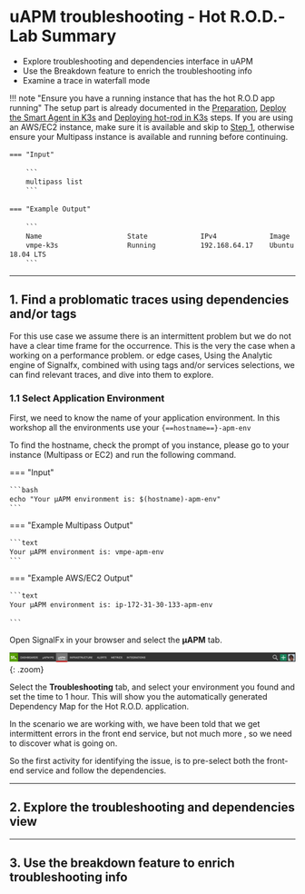 # uAPM troubleshooting - Hot R.O.D.- Lab Summary

* Explore troubleshooting and dependencies interface in uAPM
* Use the Breakdown feature to enrich the troubleshooting info
* Examine a trace in waterfall mode

!!! note "Ensure you have a running instance that has the hot R.O.D app running"
    The setup part is already documented in the [Preparation](../../smartagent/prep/), [Deploy the Smart Agent in K3s](../../smartagent/k3s/) and [Deploying hot-rod in K3s](../../apm/hotrod/) steps. If you are using an AWS/EC2 instance, make sure it is available and skip to [Step 1](../../apm/hotrod/#1-find-a-specific-trace-using-time-slots-andor-tags), otherwise ensure your Multipass instance is available and running before continuing.

    === "Input"

        ```
        multipass list
        ```

    === "Example Output"

        ```
        Name                     State             IPv4             Image
        vmpe-k3s                 Running           192.168.64.17    Ubuntu 18.04 LTS
        ```

---

## 1. Find a problomatic traces using dependencies and/or tags

For this use case we assume there is an intermittent problem but we do not have a clear time frame for the occurrence. This is the very the case when a working on a performance problem. or edge cases,
Using the Analytic engine of Signalfx, combined with using tags and/or services selections, we can find relevant traces, and dive into them to explore.

### 1.1 Select Application Environment

First, we need to know the name of your application environment.
In this workshop all the environments use your `{==hostname==}-apm-env`

To find the hostname, check the prompt of you instance, please go to your
instance (Multipass or EC2) and run the following command.

=== "Input"

    ```bash
    echo "Your µAPM environment is: $(hostname)-apm-env"
    ```

=== "Example Multipass Output"

    ```text
    Your µAPM environment is: vmpe-apm-env
    ```

=== "Example AWS/EC2 Output"

    ```text
    Your µAPM environment is: ip-172-31-30-133-apm-env

    ```

Open SignalFx in your browser and select the **µAPM** tab.

![select APM](../images/apm/select-apm.png){: .zoom}

Select the **Troubleshooting** tab, and select your environment you found and set the time to 1 hour. This will show you the automatically generated Dependency Map for the Hot R.O.D. application.

In the scenario we are working with, we have been told that we get intermittent errors in the front end service, but not much more , so we need to discover what is going on.

So the first activity for identifying the issue, is to pre-select both the  front-end service and follow the dependencies.

---

## 2. Explore the troubleshooting and dependencies view

---

## 3. Use the breakdown feature to enrich troubleshooting info
